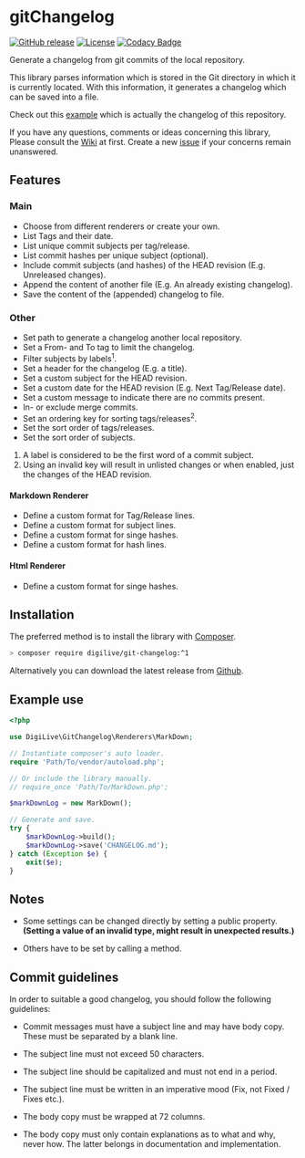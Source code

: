 # gitChangelog

[![GitHub release](https://img.shields.io/github/v/release/DigiLive/gitChangelog?include_prereleases)](https://github.com/DigiLive/gitChangelog/releases)
[![License](https://img.shields.io/badge/License-BSD%203--Clause-blue.svg)](https://opensource.org/licenses/BSD-3-Clause)
[![Codacy Badge](https://app.codacy.com/project/badge/Grade/7f0447563661494daac0c4fae4335ac0)](https://www.codacy.com/gh/DigiLive/gitChangelog/dashboard?utm_source=github.com&amp;utm_medium=referral&amp;utm_content=DigiLive/gitChangelog&amp;utm_campaign=Badge_Grade)

Generate a changelog from git commits of the local repository.

This library parses information which is stored in the Git directory in which it is currently located. With this
information, it generates a changelog which can be saved into a file.

Check out this [example](CHANGELOG.md) which is actually the changelog of this repository.

If you have any questions, comments or ideas concerning this library, Please consult
the [Wiki](https://github.com/DigiLive/gitChangelog/wiki) at first. Create a
new [issue](https://github.com/DigiLive/gitChangelog/issues/new) if your concerns remain unanswered.

## Features

### Main

- Choose from different renderers or create your own.
- List Tags and their date.
- List unique commit subjects per tag/release.
- List commit hashes per unique subject (optional).
- Include commit subjects (and hashes) of the HEAD revision (E.g. Unreleased changes).
- Append the content of another file (E.g. An already existing changelog).
- Save the content of the (appended) changelog to file.

### Other

- Set path to generate a changelog another local repository.
- Set a From- and To tag to limit the changelog.
- Filter subjects by labels<sup>1</sup>.
- Set a header for the changelog (E.g. a title).
- Set a custom subject for the HEAD revision.
- Set a custom date for the HEAD revision (E.g. Next Tag/Release date).
- Set a custom message to indicate there are no commits present.
- In- or exclude merge commits.
- Set an ordering key for sorting tags/releases<sup>2</sup>.
- Set the sort order of tags/releases.
- Set the sort order of subjects.

1. A label is considered to be the first word of a commit subject.
2. Using an invalid key will result in unlisted changes or when enabled, just the changes of the HEAD revision.

#### Markdown Renderer

- Define a custom format for Tag/Release lines.
- Define a custom format for subject lines.
- Define a custom format for singe hashes.
- Define a custom format for hash lines.

#### Html Renderer

- Define a custom format for singe hashes.

## Installation

The preferred method is to install the library with [Composer](http://getcomposer.org).

```sh
> composer require digilive/git-changelog:^1
```

Alternatively you can download the latest release from [Github](https://github.com/DigiLive/gitChangelog/releases).

## Example use

```php
<?php

use DigiLive\GitChangelog\Renderers\MarkDown;

// Instantiate composer's auto loader.
require 'Path/To/vendor/autoload.php';

// Or include the library manually.
// require_once 'Path/To/MarkDown.php';

$markDownLog = new MarkDown();

// Generate and save.
try {
    $markDownLog->build();
    $markDownLog->save('CHANGELOG.md');
} catch (Exception $e) {
    exit($e);
}
```

## Notes

- Some settings can be changed directly by setting a public property.
  **(Setting a value of an invalid type, might result in unexpected results.)**

- Others have to be set by calling a method.

## Commit guidelines

In order to suitable a good changelog, you should follow the following guidelines:

- Commit messages must have a subject line and may have body copy. These must be separated by a blank line.

- The subject line must not exceed 50 characters.

- The subject line should be capitalized and must not end in a period.

- The subject line must be written in an imperative mood (Fix, not Fixed / Fixes etc.).

- The body copy must be wrapped at 72 columns.

- The body copy must only contain explanations as to what and why, never how. The latter belongs in documentation and
  implementation.
